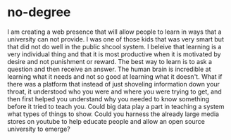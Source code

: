 # no-degree
I am creating a web presence that will allow people to learn in ways that a university can not provide.
I was one of those kids that was very smart but that did not do well in the public shcool system. I beleive that learning is a very individual thing and that it is most productive when it is motivated by desire and not punishment or reward. The best way to learn is to ask a question and then receive an answer. The human brain is incredible at learning what it needs and not so good at learning what it doesn't. What if there was a platform that instead of just shoveling information down your throat, it understood who you were and where you were trying to get, and then first helped you understand why you needed to know something before it tried to teach you. Could big data play a part in teaching a system what types of things to show. Could you harness the already large media stores on youtube to help educate people and allow an open source university to emerge?
